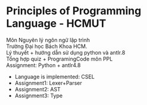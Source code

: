 # Principles of Programming Language - HCMUT
Môn Nguyên lý ngôn ngữ lập trình <br/>
Trường Đại học Bách Khoa HCM. <br/>
Lý thuyết + hướng dẫn sử dụng python và antlr.8 <br/>
Tổng hợp quiz + ProgramingCode môn PPL<br/>
Assignment: Python + antlr4.8<br/>
- Language is implemented: CSEL
- Assignment1: Lexer+Parser
- Assignment2: AST
- Assignment3: Type


